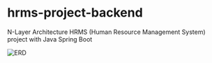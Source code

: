 # hrms-project-backend

N-Layer Architecture HRMS (Human Resource Management System) project with Java Spring Boot

![ERD](https://user-images.githubusercontent.com/79416722/118444950-7a992900-b6f6-11eb-81f8-2246a3462636.png)
